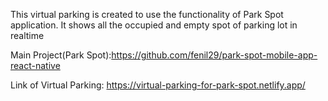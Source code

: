 This virtual parking is created to use the functionality of Park Spot application. It shows all the occupied and empty spot of parking lot in realtime

Main Project(Park Spot):https://github.com/fenil29/park-spot-mobile-app-react-native

Link of Virtual Parking: https://virtual-parking-for-park-spot.netlify.app/

